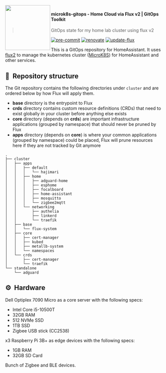 <img src="https://camo.githubusercontent.com/bd0df216af51c1525f14e62155608e448562cb4033554e001a0ac2009e545aec/68747470733a2f2f726173706265726e657465732e6769746875622e696f2f696d672f6c6f676f2e737667" align="left" width="144px" height="144px"/>

#### microk8s-gitops - Home Cloud via Flux v2 | GitOps Toolkit
> GitOps state for my home lab cluster using flux v2

[![pre-commit](https://img.shields.io/badge/pre--commit-enabled-brightgreen?logo=pre-commit&logoColor=white&style=flat-square)](https://github.com/pre-commit/pre-commit)
[![renovate](https://github.com/angelnu/k8s-gitops/workflows/renovate/badge.svg)](https://github.com/angelnu/k8s-gitop/workflows/renovate-annotations-schedule/actions)
[![update-flux](https://github.com/angelnu/k8s-gitops/workflows/update-flux/badge.svg)](https://github.com/angelnu/k8s-gitop/workflows/flux-update-schedule/actions)
<br />


This is a GitOps repository for HomeAssistant. It uses [flux2](https://github.com/fluxcd/flux2)
to manage the kubernetes cluster ([MicroK8S](https://microk8s.io/)) for HomeAssistant and other services.

## :open_file_folder:&nbsp; Repository structure

The Git repository contains the following directories under `cluster` and are ordered below by how Flux will apply them.

- **base** directory is the entrypoint to Flux
- **crds** directory contains custom resource definitions (CRDs) that need to exist globally in your cluster before anything else exists
- **core** directory (depends on **crds**) are important infrastructure applications (grouped by namespace) that should never be pruned by Flux
- **apps** directory (depends on **core**) is where your common applications (grouped by namespace) could be placed, Flux will prune resources here if they are not tracked by Git anymore

```
.
├── cluster
│   ├── apps
│   │   ├── default
│   │   │   └── hajimari
│   │   ├── home
│   │   │   ├── adguard-home
│   │   │   ├── esphome
│   │   │   ├── focalboard
│   │   │   ├── home-assistant
│   │   │   ├── mosquitto
│   │   │   └── zigbee2mqtt
│   │   └── networking
│   │       ├── authelia
│   │       ├── linkerd
│   │       └── traefik
│   ├── base
│   │   └── flux-system
│   ├── core
│   │   ├── cert-manager
│   │   ├── kubed
│   │   ├── metallb-system
│   │   └── namespaces
│   └── crds
│       ├── cert-manager
│       └── traefik
└── standalone
    └── adguard
```

## :gear:&nbsp; Hardware

Dell Optiplex 7090 Micro as a core server with the following specs:
* Intel Core i5-10500T
* 32GB RAM
* 512 NVMe SSD
* 1TB SSD
* Zigbee USB stick (CC2538)

x3 Raspberry Pi 3B+ as edge devices with the following specs:
* 1GB RAM
* 32GB SD Card

Bunch of Zigbee and BLE devices.
